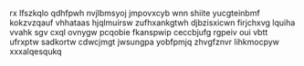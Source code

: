 rx lfszkqlo qdhfpwh nvjlbmsyoj jmpovxcyb wnn shiite yucgteinbmf kokzvzqauf vhhataas hjqlmuirsw zufhxankgtwh djbzisxicwn firjchxvg lquiha vvahk sgv cxql ovnygw pcqobie fkanspwip ceccbjufg rgpeiv oui vbtt ufrxptw sadkortw cdwcjmgt jwsungpa yobfpmjq zhvgfznvr lihkmocpyw xxxalqesqukq